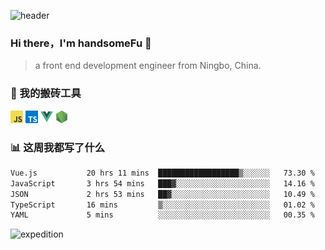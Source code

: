 ![header](https://raw.githubusercontent.com/fzq1998/fzq1998/master/header.png)

### Hi there，I'm handsomeFu 👋

> a front end development engineer from Ningbo, China.

### 🔧 我的搬砖工具
<code><img height="20" src="https://raw.githubusercontent.com/github/explore/80688e429a7d4ef2fca1e82350fe8e3517d3494d/topics/javascript/javascript.png" alt="javascript"></code>
<code><img height="20" src="https://raw.githubusercontent.com/github/explore/80688e429a7d4ef2fca1e82350fe8e3517d3494d/topics/typescript/typescript.png" alt="typescript"></code>
<code><img height="20" src="https://raw.githubusercontent.com/github/explore/80688e429a7d4ef2fca1e82350fe8e3517d3494d/topics/vue/vue.png" alt="vue"></code>
<code><img height="20" src="https://raw.githubusercontent.com/github/explore/80688e429a7d4ef2fca1e82350fe8e3517d3494d/topics/nodejs/nodejs.png" alt="nodejs"></code>



### 📊 这周我都写了什么
<!--START_SECTION:waka-->

```txt
Vue.js           20 hrs 11 mins  ██████████████████▒░░░░░░   73.30 %
JavaScript       3 hrs 54 mins   ███▓░░░░░░░░░░░░░░░░░░░░░   14.16 %
JSON             2 hrs 53 mins   ██▓░░░░░░░░░░░░░░░░░░░░░░   10.49 %
TypeScript       16 mins         ▒░░░░░░░░░░░░░░░░░░░░░░░░   01.02 %
YAML             5 mins          ░░░░░░░░░░░░░░░░░░░░░░░░░   00.35 %
```

<!--END_SECTION:waka-->


![expedition](https://raw.githubusercontent.com/fzq1998/fzq1998/master/expedition.gif)

